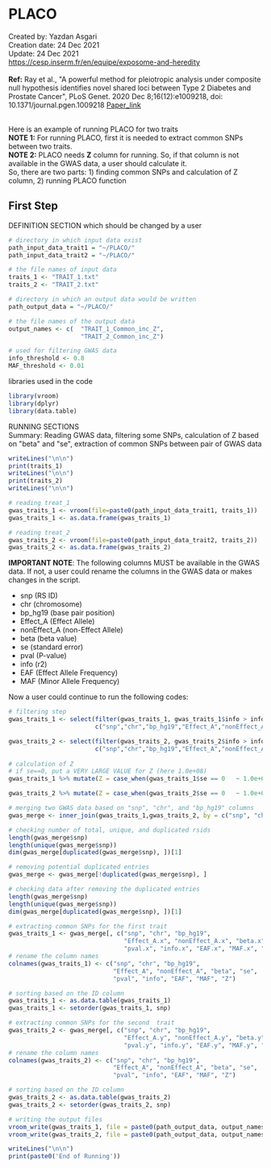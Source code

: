 # PLACO
Created by: Yazdan Asgari<br>
Creation date: 24 Dec 2021<br>
Update: 24 Dec 2021<br>
https://cesp.inserm.fr/en/equipe/exposome-and-heredity
<br>
<br>
**Ref:** Ray et al., "A powerful method for pleiotropic analysis under composite null hypothesis identifies novel shared loci between Type 2 Diabetes and Prostate Cancer",
PLoS Genet. 2020 Dec 8;16(12):e1009218, doi: 10.1371/journal.pgen.1009218 [Paper_link](https://pubmed.ncbi.nlm.nih.gov/33290408/)
<br>
<br>

Here is an example of running PLACO for two traits
<br>
**NOTE 1:** For running PLACO, first it is needed to extract common SNPs between two traits.
<br>
**NOTE 2:** PLACO needs **Z** column for running. So, if that column is not available in the GWAS data, a user should calculate it.
<br>
So, there are two parts: 1) finding common SNPs and calculation of Z column, 2) running PLACO function
## First Step
DEFINITION SECTION which should be changed by a user
```r
# directory in which input data exist
path_input_data_trait1 = "~/PLACO/"
path_input_data_trait2 = "~/PLACO/"

# the file names of input data
traits_1 <- "TRAIT_1.txt"
traits_2 <- "TRAIT_2.txt"

# directory in which an output data would be written
path_output_data = "~/PLACO/"

# the file names of the output data 
output_names <- c(  "TRAIT_1_Common_inc_Z",
                    "TRAIT_2_Common_inc_Z")

# used for filtering GWAS data              
info_threshold <- 0.8
MAF_threshold <- 0.01
```
libraries used in the code
```r
library(vroom)
library(dplyr)
library(data.table)
```
RUNNING SECTIONS
<br>
Summary: Reading GWAS data, filtering some SNPs, calculation of Z based on "beta" and "se", extraction of common SNPs between pair of GWAS data
```r
writeLines("\n\n")
print(traits_1)
writeLines("\n\n")
print(traits_2)
writeLines("\n\n")

# reading treat_1
gwas_traits_1 <- vroom(file=paste0(path_input_data_trait1, traits_1))
gwas_traits_1 <- as.data.frame(gwas_traits_1)

# reading treat_2
gwas_traits_2 <- vroom(file=paste0(path_input_data_trait2, traits_2))
gwas_traits_2 <- as.data.frame(gwas_traits_2)
```
**IMPORTANT NOTE**: The following columns MUST be available in the GWAS data. If not, a user could rename the columns in the GWAS data or makes changes in the script.  
- snp (RS ID)
- chr (chromosome)
- bp_hg19 (base pair position)
- Effect_A (Effect Allele)
- nonEffect_A (non-Effect Allele)
- beta (beta value)
- se (standard error)
- pval (P-value)
- info (r2)
- EAF (Effect Allele Frequency)
- MAF (Minor Allele Frequency)

Now a user could continue to run the following codes:
```r
# filtering step
gwas_traits_1 <- select(filter(gwas_traits_1, gwas_traits_1$info > info_threshold & gwas_traits_1$MAF > MAF_threshold),
                        c("snp","chr","bp_hg19","Effect_A","nonEffect_A","beta","se","pval","info","EAF","MAF"))

gwas_traits_2 <- select(filter(gwas_traits_2, gwas_traits_2$info > info_threshold & gwas_traits_2$MAF > MAF_threshold),
                        c("snp","chr","bp_hg19","Effect_A","nonEffect_A","beta","se","pval","info","EAF","MAF"))
                        
# calculation of Z
# if se==0, put a VERY LARGE VALUE for Z (here 1.0e+08)
gwas_traits_1 %>% mutate(Z = case_when(gwas_traits_1$se == 0   ~ 1.0e+08 , gwas_traits_1$se != 0 ~ (gwas_traits_1$beta/gwas_traits_1$se) )) -> gwas_traits_1

gwas_traits_2 %>% mutate(Z = case_when(gwas_traits_2$se == 0   ~ 1.0e+08 , gwas_traits_2$se != 0 ~ (gwas_traits_2$beta/gwas_traits_2$se) )) -> gwas_traits_2

# merging two GWAS data based on "snp", "chr", and "bp_hg19" columns
gwas_merge <- inner_join(gwas_traits_1,gwas_traits_2, by = c("snp", "chr", "bp_hg19"))

# checking number of total, unique, and duplicated rsids
length(gwas_merge$snp)
length(unique(gwas_merge$snp))
dim(gwas_merge[duplicated(gwas_merge$snp), ])[1]

# removing potential duplicated entries
gwas_merge <- gwas_merge[!duplicated(gwas_merge$snp), ]

# checking data after removing the duplicated entries
length(gwas_merge$snp)
length(unique(gwas_merge$snp))
dim(gwas_merge[duplicated(gwas_merge$snp), ])[1]

# extracting common SNPs for the first trait
gwas_traits_1 <- gwas_merge[, c("snp", "chr", "bp_hg19", 
                                "Effect_A.x", "nonEffect_A.x", "beta.x", "se.x", 
                                "pval.x", "info.x", "EAF.x", "MAF.x", "Z.x") ]
# rename the column names
colnames(gwas_traits_1) <- c("snp", "chr", "bp_hg19", 
                             "Effect_A", "nonEffect_A", "beta", "se", 
                             "pval", "info", "EAF", "MAF", "Z") 

# sorting based on the ID column
gwas_traits_1 <- as.data.table(gwas_traits_1)
gwas_traits_1 <- setorder(gwas_traits_1, snp)

# extracting common SNPs for the second  trait
gwas_traits_2 <- gwas_merge[, c("snp", "chr", "bp_hg19", 
                                "Effect_A.y", "nonEffect_A.y", "beta.y", "se.y", 
                                "pval.y", "info.y", "EAF.y", "MAF.y", "Z.y") ]
# rename the column names
colnames(gwas_traits_2) <- c("snp", "chr", "bp_hg19", 
                             "Effect_A", "nonEffect_A", "beta", "se", 
                             "pval", "info", "EAF", "MAF", "Z") 

# sorting based on the ID column
gwas_traits_2 <- as.data.table(gwas_traits_2)
gwas_traits_2 <- setorder(gwas_traits_2, snp)

# writing the output files
vroom_write(gwas_traits_1, file = paste0(path_output_data, output_names[1], ".txt"))
vroom_write(gwas_traits_2, file = paste0(path_output_data, output_names[2], ".txt"))

writeLines("\n\n")
print(paste0('End of Running'))
```




